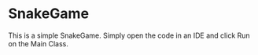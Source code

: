 # SnakeGame
This is a simple SnakeGame.
 Simply open the code in an IDE and click Run on the Main Class.
